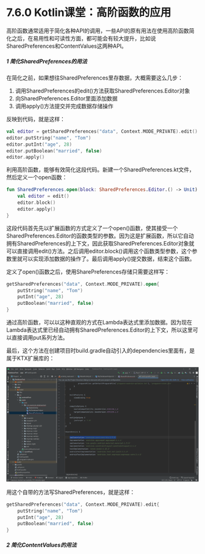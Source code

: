 # 7.6.0 Kotlin课堂：高阶函数的应用

高阶函数通常适用于简化各种API的调用，一些API的原有用法在使用高阶函数简化之后，在易用性和可读性方面，都可能会有较大提升，比如说SharedPreferences和ContentValues这两种API。

##### 1 简化SharedPreferences的用法

在简化之前，如果想往SharedPreferences里存数据，大概需要这么几步：

1. 调用SharedPreferences的edit()方法获取SharedPreferences.Editor对象
2. 向SharedPreferences.Editor里面添加数据
3. 调用apply()方法提交并完成数据存储操作

反映到代码，就是这样：

```kotlin
val editor = getSharedPreferences("data", Context.MODE_PRIVATE).edit()
editor.putString("name", "Tom")
editor.putInt("age", 28)
editor.putBoolean("married", false)
editor.apply()
```

利用高阶函数，能够有效简化这段代码。新建一个SharedPreferences.kt文件，然后定义一个open函数：

```kotlin
fun SharedPreferences.open(block: SharedPreferences.Editor.() -> Unit) {
    val editor = edit()
    editor.block()
    editor.apply()
}
```

这段代码首先先以扩展函数的方式定义了一个open()函数，使其接受一个SharedPreferences.Editor的函数类型的参数。因为这是扩展函数，所以它自动拥有SharedPreferences的上下文，因此获取SharedPreferences.Editor对象就可以直接调用edit()方法。之后调用editor.block()调用这个函数类型参数，这个参数里就可以实现添加数据的操作了。最后调用apply()提交数据，结束这个函数。

定义了open()函数之后，使用SharePreferences存储只需要这样写：

```kotlin
getSharedPreferences("data", Context.MODE_PRIVATE).open{
    putString("name", "Tom")
    putInt("age", 28)
    putBoolean("married", false)
}
```

通过高阶函数，可以以这种直观的方式在Lambda表达式里添加数据。因为现在Lambda表达式里已经自动拥有SharedPreferences.Editor的上下文，所以这里可以直接调用put系列方法。

最后，这个方法在创建项目时build.gradle自动引入的dependencies里面有，是属于KTX扩展库的：

![1673274443803](image/7.6.0Kotlin课堂：高阶函数的应用/1673274443803.png)

用这个自带的方法写SharedPreferences，就是这样：

```kotlin
getSharedPreferences("data", Context.MODE_PRIVATE).edit{
    putString("name", "Tom")
    putInt("age", 28)
    putBoolean("married", false)
}
```

##### 2 简化ContentValues的用法

